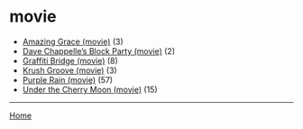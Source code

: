 # movie

  * [Amazing Grace (movie)](./movie/amazing-grace/) (3)
  * [Dave Chappelle’s Block Party (movie)](./movie/dave-chappelle-s-block-party/) (2)
  * [Graffiti Bridge (movie)](./movie/graffiti-bridge/) (8)
  * [Krush Groove (movie)](./movie/krush-groove/) (3)
  * [Purple Rain (movie)](./movie/purple-rain/) (57)
  * [Under the Cherry Moon (movie)](./movie/under-the-cherry-moon/) (15)

----

[Home](../)
